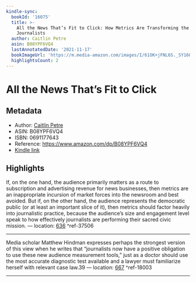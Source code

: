 ```yaml
---
kindle-sync:
  bookId: '16075'
  title: >-
    All the News That’s Fit to Click: How Metrics Are Transforming the Work of
    Journalists
  author: Caitlin Petre
  asin: B08YPF6VQ4
  lastAnnotatedDate: '2021-11-17'
  bookImageUrl: 'https://m.media-amazon.com/images/I/61OK+jFNL6S._SY160.jpg'
  highlightsCount: 2
---
```

# All the News That’s Fit to Click
## Metadata
* Author: [Caitlin Petre](https://www.amazon.com/Caitlin-Petre/e/B095XSBNFG/ref=dp_byline_cont_ebooks_1)
* ASIN: B08YPF6VQ4
* ISBN: 0691177643
* Reference: https://www.amazon.com/dp/B08YPF6VQ4
* [Kindle link](kindle://book?action=open&asin=B08YPF6VQ4)

## Highlights
If, on the one hand, the audience primarily matters as a route to subscription and advertising revenue for news businesses, then metrics are an inappropriate incursion of market forces into the newsroom and best avoided. But if, on the other hand, the audience represents the democratic public (or at least an important slice of it), then metrics should factor heavily into journalistic practice, because the audience’s size and engagement level speak to how effectively journalists are performing their sacred civic mission. — location: [636](kindle://book?action=open&asin=B08YPF6VQ4&location=636) ^ref-37506

---
Media scholar Matthew Hindman expresses perhaps the strongest version of this view when he writes that “journalists now have a positive obligation to use these new audience measurement tools,” just as a doctor should use the most accurate diagnostic test available and a lawyer must familiarize herself with relevant case law.39 — location: [667](kindle://book?action=open&asin=B08YPF6VQ4&location=667) ^ref-18003

---

